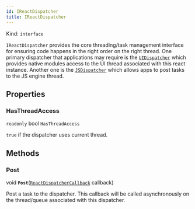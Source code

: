 ```yaml
---
id: IReactDispatcher
title: IReactDispatcher
---
```


Kind: `interface`



`IReactDispatcher` provides the core threading/task management interface for ensuring code happens in the right order on the right thread. One primary dispatcher that applications may require is the [`UIDispatcher`](IReactContext#uidispatcher) which provides native modules access to the UI thread associated with this react instance.   Another one is the [`JSDispatcher`](IReactContext#jsdispatcher) which allows apps to post tasks to the JS engine thread.

## Properties
### HasThreadAccess
`readonly`  bool `HasThreadAccess`

`true` if the dispatcher uses current thread.



## Methods
### Post
void **`Post`**([`ReactDispatcherCallback`](ReactDispatcherCallback) callback)

Post a task to the dispatcher.  This callback will be called asynchronously on the thread/queue associated with this dispatcher.





